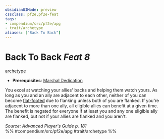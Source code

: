 ```yaml
---
obsidianUIMode: preview
cssclass: pf2e,pf2e-feat
tags:
- compendium/src/pf2e/apg
- trait/archetype
aliases: ["Back To Back"]
---
```

# Back To Back  *Feat 8*  
[archetype](/rules/traits/archetype.md)  

- **Prerequisites**: [Marshal Dedication](/compendium/feats/marshal-dedication-apg.md)

You excel at watching your allies' backs and helping them watch yours. As long as you and an ally are adjacent to each other, neither of you can become [flat-footed](/rules/conditions.md#Flat-footed) due to flanking unless both of you are flanked. If you're adjacent to more than one ally, all eligible allies can benefit at a given time. The benefit is negated for everyone if at least you and any one eligible ally are flanked, but not if your allies are flanked and you aren't.

*Source: Advanced Player's Guide p. 181*  
%% #compendium/src/pf2e/apg #trait/archetype %%